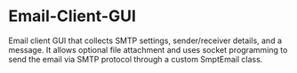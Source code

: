 # Email-Client-GUI
Email client GUI that collects SMTP settings, sender/receiver details, and a message. It allows optional file attachment and uses socket programming to send the email via SMTP protocol through a custom SmptEmail class.
